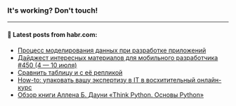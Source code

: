 ### It's working? Don't touch!

---
<!--
#### 🛠️ Technical stack:

![C++](https://img.shields.io/badge/C++-informational?logo=c%2B%2B&style=flat&logoColor=white&color=9C033A)
![Java](https://img.shields.io/badge/Java-informational?logo=java&style=flat&logoColor=white&color=007396)
![Kotlin](https://img.shields.io/badge/Kotlin-informational?logo=Kotlin&style=flat&logoColor=white&color=0095D5)
![JS](https://img.shields.io/badge/JS-informational?logo=javaScript&style=flat&logoColor=black&color=F7Df1E) <br>
![HTML5](https://img.shields.io/badge/HTML5-informational?logo=html5&style=flat&logoColor=white&color=E34F26)
![CSS3](https://img.shields.io/badge/CSS3-informational?logo=css3&style=flat&logoColor=white&color=157286)
![Sass](https://img.shields.io/badge/Saas-informational?logo=sass&style=flat&logoColor=white&color=hotpink)
![PHP](https://img.shields.io/badge/PHP-informational?logo=php&style=flat&logoColor=white&color=777BB4) <br>
![WebPAck](https://img.shields.io/badge/WebPack-informational?logo=webPack&style=flat&logoColor=white&color=FF6F00)
![Bootstrap](https://img.shields.io/badge/Bootstrap-informational?logo=Bootstrap&style=flat&logoColor=white&color=7952B3)
![MySQL](https://img.shields.io/badge/MySQL-informational?logo=MySQL&style=flat&logoColor=white&color=00f) <br>
![NodeJS](https://img.shields.io/badge/NodeJS-informational?logo=node.js&style=flat&logoColor=white&color=43853D)
![Spring](https://img.shields.io/badge/Spring-informational?logo=Spring&style=flat&logoColor=white&color=0A9EDC)
![Angular](https://img.shields.io/badge/Vue-informational?logo=vue.js&style=flat&logoColor=white&color=red)
![Git](https://img.shields.io/badge/Git-informational?logo=git&style=flat&logoColor=white&color=darkorange)

___
-->

#### 💬 Latest posts from habr.com:

<!-- BLOG-POST-LIST:START -->
- [Процесс моделирования данных при разработке приложений](https://habr.com/ru/post/676130/?utm_source=habrahabr&utm_medium=rss&utm_campaign=676130)
- [Дайджест интересных материалов для мобильного разработчика #450 &lpar;4 — 10 июля&rpar;](https://habr.com/ru/post/676194/?utm_source=habrahabr&utm_medium=rss&utm_campaign=676194)
- [Сравнить таблицу и с её репликой](https://habr.com/ru/post/673506/?utm_source=habrahabr&utm_medium=rss&utm_campaign=673506)
- [How-to: упаковать вашу экспертизу в IT в восхитительный онлайн-курс](https://habr.com/ru/post/676146/?utm_source=habrahabr&utm_medium=rss&utm_campaign=676146)
- [Обзор книги Аллена Б. Дауни «Think Python. Основы Python»](https://habr.com/ru/post/676116/?utm_source=habrahabr&utm_medium=rss&utm_campaign=676116)
<!-- BLOG-POST-LIST:END -->
